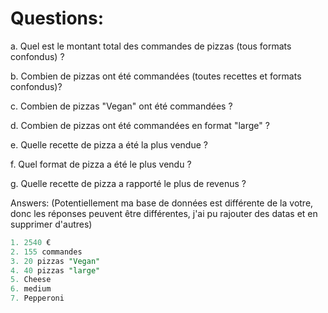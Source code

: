 <h1>Questions:</h1>
<p>a. Quel est le montant total des commandes de pizzas (tous formats confondus)
?</p>
<p>b. Combien de pizzas ont été commandées (toutes recettes et formats
confondus)?</p>
<p>c. Combien de pizzas "Vegan" ont été commandées ?</p>
<p>d. Combien de pizzas ont été commandées en format "large" ?</p>
<p>e. Quelle recette de pizza a été la plus vendue ?</p>
<p>f. Quel format de pizza a été le plus vendu ?</p>
<p>g. Quelle recette de pizza a rapporté le plus de revenus ?</p>

Answers:
(Potentiellement ma base de données est différente de la votre, donc les réponses peuvent être différentes, j'ai pu rajouter des datas et en supprimer d'autres)
```sql
1. 2540 €
2. 155 commandes
3. 20 pizzas "Vegan"
4. 40 pizzas "large"
5. Cheese
6. medium
7. Pepperoni